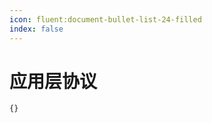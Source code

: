 ```yaml
---
icon: fluent:document-bullet-list-24-filled
index: false
---
```


# 应用层协议

```component Catalog
{}
```
